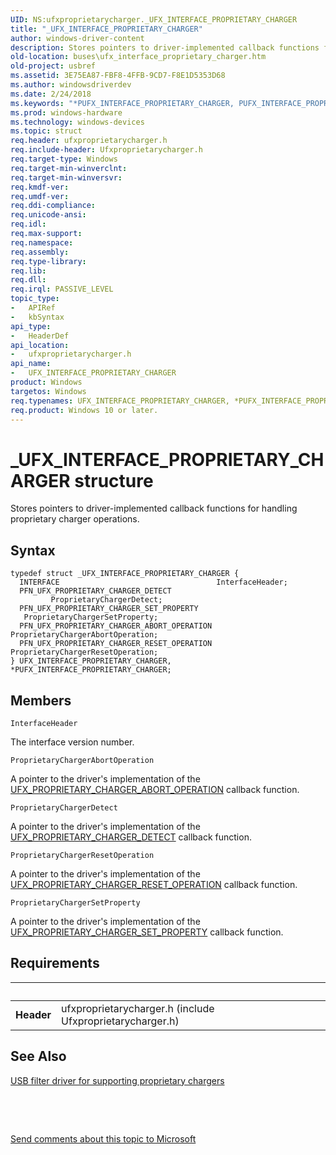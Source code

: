 ```yaml
---
UID: NS:ufxproprietarycharger._UFX_INTERFACE_PROPRIETARY_CHARGER
title: "_UFX_INTERFACE_PROPRIETARY_CHARGER"
author: windows-driver-content
description: Stores pointers to driver-implemented callback functions for handling proprietary charger operations.
old-location: buses\ufx_interface_proprietary_charger.htm
old-project: usbref
ms.assetid: 3E75EA87-FBF8-4FFB-9CD7-F8E1D5353D68
ms.author: windowsdriverdev
ms.date: 2/24/2018
ms.keywords: "*PUFX_INTERFACE_PROPRIETARY_CHARGER, PUFX_INTERFACE_PROPRIETARY_CHARGER, PUFX_INTERFACE_PROPRIETARY_CHARGER structure pointer [Buses], UFX_INTERFACE_PROPRIETARY_CHARGER, UFX_INTERFACE_PROPRIETARY_CHARGER structure [Buses], _UFX_INTERFACE_PROPRIETARY_CHARGER, buses.ufx_interface_proprietary_charger, ufxproprietarycharger/PUFX_INTERFACE_PROPRIETARY_CHARGER, ufxproprietarycharger/UFX_INTERFACE_PROPRIETARY_CHARGER"
ms.prod: windows-hardware
ms.technology: windows-devices
ms.topic: struct
req.header: ufxproprietarycharger.h
req.include-header: Ufxproprietarycharger.h
req.target-type: Windows
req.target-min-winverclnt: 
req.target-min-winversvr: 
req.kmdf-ver: 
req.umdf-ver: 
req.ddi-compliance: 
req.unicode-ansi: 
req.idl: 
req.max-support: 
req.namespace: 
req.assembly: 
req.type-library: 
req.lib: 
req.dll: 
req.irql: PASSIVE_LEVEL
topic_type:
-	APIRef
-	kbSyntax
api_type:
-	HeaderDef
api_location:
-	ufxproprietarycharger.h
api_name:
-	UFX_INTERFACE_PROPRIETARY_CHARGER
product: Windows
targetos: Windows
req.typenames: UFX_INTERFACE_PROPRIETARY_CHARGER, *PUFX_INTERFACE_PROPRIETARY_CHARGER
req.product: Windows 10 or later.
---
```


# _UFX_INTERFACE_PROPRIETARY_CHARGER structure
Stores pointers to driver-implemented callback functions for handling proprietary charger operations.

## Syntax
````
typedef struct _UFX_INTERFACE_PROPRIETARY_CHARGER {
  INTERFACE                                   InterfaceHeader;
  PFN_UFX_PROPRIETARY_CHARGER_DETECT          ProprietaryChargerDetect;
  PFN_UFX_PROPRIETARY_CHARGER_SET_PROPERTY    ProprietaryChargerSetProperty;
  PFN_UFX_PROPRIETARY_CHARGER_ABORT_OPERATION ProprietaryChargerAbortOperation;
  PFN_UFX_PROPRIETARY_CHARGER_RESET_OPERATION ProprietaryChargerResetOperation;
} UFX_INTERFACE_PROPRIETARY_CHARGER, *PUFX_INTERFACE_PROPRIETARY_CHARGER;
````

## Members


`InterfaceHeader`

The interface version number.

`ProprietaryChargerAbortOperation`

A pointer to the driver's implementation of the <a href="..\ufxproprietarycharger\nc-ufxproprietarycharger-ufx_proprietary_charger_abort_operation.md">UFX_PROPRIETARY_CHARGER_ABORT_OPERATION</a> callback function.

`ProprietaryChargerDetect`

A pointer to the driver's implementation of the <a href="..\ufxproprietarycharger\nc-ufxproprietarycharger-ufx_proprietary_charger_detect.md">UFX_PROPRIETARY_CHARGER_DETECT</a> callback function.

`ProprietaryChargerResetOperation`

A pointer to the driver's implementation of the <a href="..\ufxproprietarycharger\nc-ufxproprietarycharger-ufx_proprietary_charger_reset_operation.md">UFX_PROPRIETARY_CHARGER_RESET_OPERATION</a> callback function.

`ProprietaryChargerSetProperty`

A pointer to the driver's implementation of the <a href="..\ufxproprietarycharger\nc-ufxproprietarycharger-ufx_proprietary_charger_set_property.md">UFX_PROPRIETARY_CHARGER_SET_PROPERTY</a> callback function.


## Requirements
| &nbsp; | &nbsp; |
| ---- |:---- |
| **Header** | ufxproprietarycharger.h (include Ufxproprietarycharger.h) |

## See Also

<a href="https://msdn.microsoft.com/05D2B46A-282C-4B75-9F5C-2FC0AF344AB9">USB filter driver for supporting proprietary chargers</a>



 

 

<a href="mailto:wsddocfb@microsoft.com?subject=Documentation%20feedback [usbref\buses]:%20UFX_INTERFACE_PROPRIETARY_CHARGER structure%20 RELEASE:%20(2/24/2018)&amp;body=%0A%0APRIVACY STATEMENT%0A%0AWe use your feedback to improve the documentation. We don't use your email address for any other purpose, and we'll remove your email address from our system after the issue that you're reporting is fixed. While we're working to fix this issue, we might send you an email message to ask for more info. Later, we might also send you an email message to let you know that we've addressed your feedback.%0A%0AFor more info about Microsoft's privacy policy, see http://privacy.microsoft.com/en-us/default.aspx." title="Send comments about this topic to Microsoft">Send comments about this topic to Microsoft</a>